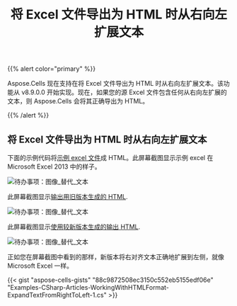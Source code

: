 ﻿---
title: 将 Excel 文件导出为 HTML 时从右向左扩展文本
type: docs
weight: 60
url: /zh/net/expanding-text-from-right-to-left-while-exporting-excel-file-to/
---
{{% alert color="primary" %}} 

Aspose.Cells 现在支持在将 Excel 文件导出为 HTML 时从右向左扩展文本。该功能从 v8.9.0.0 开始实现。现在，如果您的源 Excel 文件包含任何从右向左扩展的文本，则 Aspose.Cells 会将其正确导出为 HTML。

{{% /alert %}} 
## **将 Excel 文件导出为 HTML 时从右向左扩展文本**
下面的示例代码将[示例 excel 文件](5115502.xlsx)成 HTML。此屏幕截图显示示例 excel 在 Microsoft Excel 2013 中的样子。

![待办事项：图像_替代_文本](expanding-text-from-right-to-left-while-exporting-excel-file-to-html_1.png)

此屏幕截图显示[输出用旧版本生成的 HTML](5115509).

![待办事项：图像_替代_文本](expanding-text-from-right-to-left-while-exporting-excel-file-to-html_2.png)

此屏幕截图显示[使用较新版本生成的输出 HTML](5115508).

![待办事项：图像_替代_文本](expanding-text-from-right-to-left-while-exporting-excel-file-to-html_3.png)

正如您在屏幕截图中看到的那样，新版本将右对齐文本正确地扩展到左侧，就像 Microsoft Excel 一样。



{{< gist "aspose-cells-gists" "88c9872508ec3150c552eb5155edf06e" "Examples-CSharp-Articles-WorkingWithHTMLFormat-ExpandTextFromRightToLeft-1.cs" >}}
